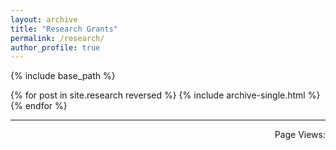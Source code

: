 ```yaml
---
layout: archive
title: "Research Grants"
permalink: /research/
author_profile: true
---
```


{% include base_path %}

{% for post in site.research reversed %}
  {% include archive-single.html %}
{% endfor %}

------
<!-- 不蒜子访问统计 -->
<p align="right" ><span id="busuanzi_container_site_pv">Page Views:<span id="busuanzi_value_site_pv"></span></p>